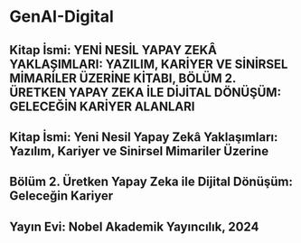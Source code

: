 # GenAI-Digital

## Kitap İsmi: YENİ NESİL YAPAY ZEKÂ YAKLAŞIMLARI: YAZILIM, KARİYER VE SİNİRSEL MİMARİLER ÜZERİNE KİTABI, BÖLÜM 2. ÜRETKEN YAPAY ZEKA İLE DİJİTAL DÖNÜŞÜM: GELECEĞİN KARİYER ALANLARI

## Kitap İsmi: Yeni Nesil Yapay Zekâ Yaklaşımları: Yazılım, Kariyer ve Sinirsel Mimariler Üzerine

## Bölüm 2. Üretken Yapay Zeka ile Dijital Dönüşüm: Geleceğin Kariyer 



## Yayın Evi: Nobel Akademik Yayıncılık, 2024
